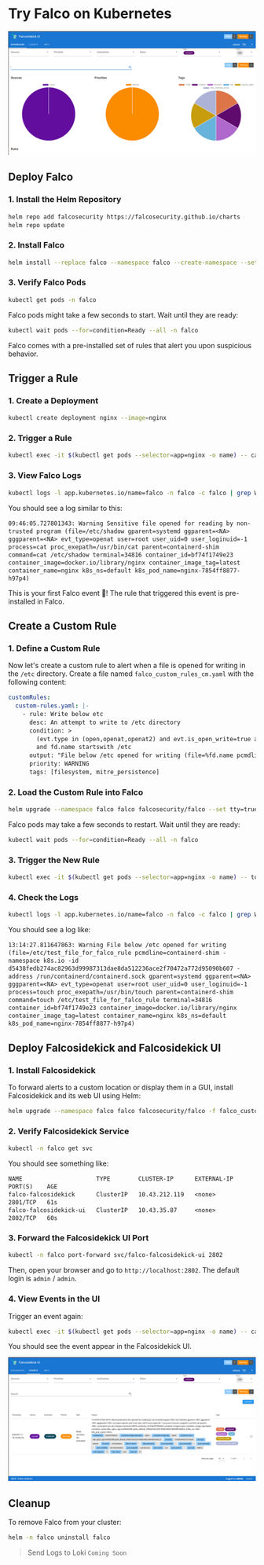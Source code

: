 # Try Falco on Kubernetes

![alt text](<../.github/Images/Screenshot from 2025-01-11 18-15-31.png>)
## Deploy Falco

### 1. Install the Helm Repository
```bash
helm repo add falcosecurity https://falcosecurity.github.io/charts
helm repo update
```

### 2. Install Falco
```bash
helm install --replace falco --namespace falco --create-namespace --set tty=true falcosecurity/falco
```

### 3. Verify Falco Pods

```bash
kubectl get pods -n falco
```

Falco pods might take a few seconds to start. Wait until they are ready:

```bash
kubectl wait pods --for=condition=Ready --all -n falco
```

Falco comes with a pre-installed set of rules that alert you upon suspicious behavior.

## Trigger a Rule

### 1. Create a Deployment

```bash
kubectl create deployment nginx --image=nginx
```

### 2. Trigger a Rule

```bash
kubectl exec -it $(kubectl get pods --selector=app=nginx -o name) -- cat /etc/shadow
```

### 3. View Falco Logs

```bash
kubectl logs -l app.kubernetes.io/name=falco -n falco -c falco | grep Warning
```

You should see a log similar to this:

```
09:46:05.727801343: Warning Sensitive file opened for reading by non-trusted program (file=/etc/shadow gparent=systemd ggparent=<NA> gggparent=<NA> evt_type=openat user=root user_uid=0 user_loginuid=-1 process=cat proc_exepath=/usr/bin/cat parent=containerd-shim command=cat /etc/shadow terminal=34816 container_id=bf74f1749e23 container_image=docker.io/library/nginx container_image_tag=latest container_name=nginx k8s_ns=default k8s_pod_name=nginx-7854ff8877-h97p4)
```

This is your first Falco event 🦅! The rule that triggered this event is pre-installed in Falco.

## Create a Custom Rule

### 1. Define a Custom Rule
Now let's create a custom rule to alert when a file is opened for writing in the `/etc` directory. Create a file named `falco_custom_rules_cm.yaml` with the following content:

```yaml
customRules:
  custom-rules.yaml: |-
    - rule: Write below etc
      desc: An attempt to write to /etc directory
      condition: >
        (evt.type in (open,openat,openat2) and evt.is_open_write=true and fd.typechar='f' and fd.num>=0)
        and fd.name startswith /etc
      output: "File below /etc opened for writing (file=%fd.name pcmdline=%proc.pcmdline gparent=%proc.aname[2] ggparent=%proc.aname[3] gggparent=%proc.aname[4] evt_type=%evt.type user=%user.name user_uid=%user.uid user_loginuid=%user.loginuid process=%proc.name proc_exepath=%proc.exepath parent=%proc.pname command=%proc.cmdline terminal=%proc.tty %container.info)"
      priority: WARNING
      tags: [filesystem, mitre_persistence]
```

### 2. Load the Custom Rule into Falco

```bash
helm upgrade --namespace falco falco falcosecurity/falco --set tty=true -f falco_custom_rules_cm.yaml
```

Falco pods may take a few seconds to restart. Wait until they are ready:

```bash
kubectl wait pods --for=condition=Ready --all -n falco
```

### 3. Trigger the New Rule

```bash
kubectl exec -it $(kubectl get pods --selector=app=nginx -o name) -- touch /etc/test_file_for_falco_rule
```

### 4. Check the Logs

```bash
kubectl logs -l app.kubernetes.io/name=falco -n falco -c falco | grep Warning
```

You should see a log like:

```
13:14:27.811647863: Warning File below /etc opened for writing (file=/etc/test_file_for_falco_rule pcmdline=containerd-shim -namespace k8s.io -id d5438fedb274ac82963d99987313dae8da512236ace2f70472a772d95090b607 -address /run/containerd/containerd.sock gparent=systemd ggparent=<NA> gggparent=<NA> evt_type=openat user=root user_uid=0 user_loginuid=-1 process=touch proc_exepath=/usr/bin/touch parent=containerd-shim command=touch /etc/test_file_for_falco_rule terminal=34816 container_id=bf74f1749e23 container_image=docker.io/library/nginx container_image_tag=latest container_name=nginx k8s_ns=default k8s_pod_name=nginx-7854ff8877-h97p4)
```

## Deploy Falcosidekick and Falcosidekick UI

### 1. Install Falcosidekick
To forward alerts to a custom location or display them in a GUI, install Falcosidekick and its web UI using Helm:

```bash
helm upgrade --namespace falco falco falcosecurity/falco -f falco_custom_rules_cm.yaml --set falcosidekick.enabled=true --set falcosidekick.webui.enabled=true
```

### 2. Verify Falcosidekick Service

```bash
kubectl -n falco get svc
```

You should see something like:

```
NAME                     TYPE        CLUSTER-IP      EXTERNAL-IP   PORT(S)    AGE
falco-falcosidekick      ClusterIP   10.43.212.119   <none>        2801/TCP   61s
falco-falcosidekick-ui   ClusterIP   10.43.35.87     <none>        2802/TCP   60s
```

### 3. Forward the Falcosidekick UI Port

```bash
kubectl -n falco port-forward svc/falco-falcosidekick-ui 2802
```

Then, open your browser and go to `http://localhost:2802`. The default login is `admin` / `admin`.

### 4. View Events in the UI
Trigger an event again:

```bash
kubectl exec -it $(kubectl get pods --selector=app=nginx -o name) -- cat /etc/shadow
```

You should see the event appear in the Falcosidekick UI.

![alt text](<../.github/Images/Screenshot from 2025-01-11 18-15-35.png>)
## Cleanup

To remove Falco from your cluster:

```bash
helm -n falco uninstall falco
```


> Send Logs to Loki `Coming Soon`
